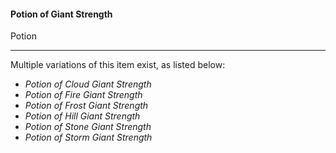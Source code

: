 #### Potion of Giant Strength

Potion

---

Multiple variations of this item exist, as listed below:

- *Potion of Cloud Giant Strength*
- *Potion of Fire Giant Strength*
- *Potion of Frost Giant Strength*
- *Potion of Hill Giant Strength*
- *Potion of Stone Giant Strength*
- *Potion of Storm Giant Strength*



